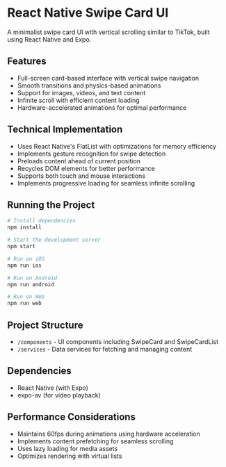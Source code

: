 # React Native Swipe Card UI

A minimalist swipe card UI with vertical scrolling similar to TikTok, built using React Native and Expo.

## Features

- Full-screen card-based interface with vertical swipe navigation
- Smooth transitions and physics-based animations
- Support for images, videos, and text content
- Infinite scroll with efficient content loading
- Hardware-accelerated animations for optimal performance

## Technical Implementation

- Uses React Native's FlatList with optimizations for memory efficiency
- Implements gesture recognition for swipe detection
- Preloads content ahead of current position
- Recycles DOM elements for better performance
- Supports both touch and mouse interactions
- Implements progressive loading for seamless infinite scrolling

## Running the Project

```bash
# Install dependencies
npm install

# Start the development server
npm start

# Run on iOS
npm run ios

# Run on Android
npm run android

# Run on Web
npm run web
```

## Project Structure

- `/components` - UI components including SwipeCard and SwipeCardList
- `/services` - Data services for fetching and managing content

## Dependencies

- React Native (with Expo)
- expo-av (for video playback)

## Performance Considerations

- Maintains 60fps during animations using hardware acceleration
- Implements content prefetching for seamless scrolling
- Uses lazy loading for media assets
- Optimizes rendering with virtual lists

